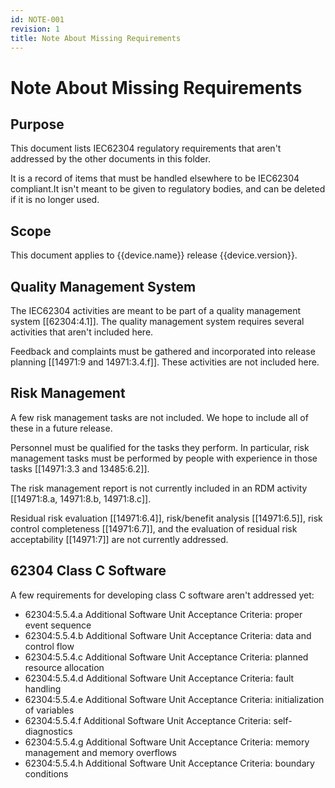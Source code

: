 ```yaml
---
id: NOTE-001
revision: 1
title: Note About Missing Requirements
---
```


# Note About Missing Requirements

## Purpose

This document lists IEC62304 regulatory requirements that aren't addressed by the other documents in this folder.

It is a record of items that must be handled elsewhere to be IEC62304 compliant.It isn't meant to be given to regulatory bodies, and can be deleted if it is no longer used.

## Scope

This document applies to {{device.name}} release {{device.version}}.

## Quality Management System

The IEC62304 activities are meant to be part of a quality management system [[62304:4.1]]. The quality management system requires several activities that aren't included here.

Feedback and complaints must be gathered and incorporated into release planning [[14971:9 and 14971:3.4.f]]. These activities are not included here.

## Risk Management

A few risk management tasks are not included. We hope to include all of these in a future release.

Personnel must be qualified for the tasks they perform. In particular, risk management tasks must be performed by people with experience in those tasks [[14971:3.3 and 13485:6.2]].

The risk management report is not currently included in an RDM activity [[14971:8.a, 14971:8.b, 14971:8.c]].

Residual risk evaluation [[14971:6.4]], risk/benefit analysis [[14971:6.5]], risk control completeness [[14971:6.7]], and the evaluation of residual risk acceptability [[14971:7]] are not currently addressed.

## 62304 Class C Software

A few requirements for developing class C software aren't addressed yet:

- 62304:5.5.4.a Additional Software Unit Acceptance Criteria: proper event sequence
- 62304:5.5.4.b Additional Software Unit Acceptance Criteria: data and control flow
- 62304:5.5.4.c Additional Software Unit Acceptance Criteria: planned resource allocation
- 62304:5.5.4.d Additional Software Unit Acceptance Criteria: fault handling
- 62304:5.5.4.e Additional Software Unit Acceptance Criteria: initialization of variables
- 62304:5.5.4.f Additional Software Unit Acceptance Criteria: self-diagnostics
- 62304:5.5.4.g Additional Software Unit Acceptance Criteria: memory management and memory overflows
- 62304:5.5.4.h Additional Software Unit Acceptance Criteria: boundary conditions
